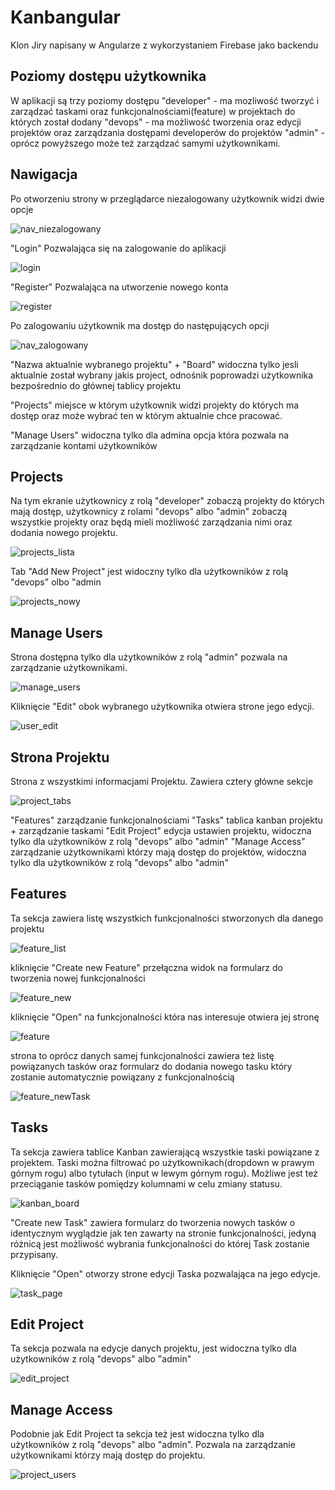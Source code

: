 # Kanbangular
Klon Jiry napisany w Angularze z wykorzystaniem Firebase jako backendu


## Poziomy dostępu użytkownika
W aplikacji są trzy poziomy dostępu
"developer" - ma mozliwość tworzyć i zarządzać taskami oraz funkcjonalnościami(feature) w projektach do których został dodany
"devops" - ma możliwość tworzenia oraz edycji projektów oraz zarządzania dostępami developerów do projektów
"admin" - oprócz powyższego może też zarządzać samymi użytkownikami.

## Nawigacja

Po otworzeniu strony w przeglądarce niezalogowany użytkownik widzi dwie opcje

![nav_niezalogowany](https://github.com/Kejom/kanbangular/assets/44144231/7c47ca47-1109-4a16-a13c-f81e5c638098)

"Login" Pozwalająca się na zalogowanie do aplikacji

![login](https://github.com/Kejom/kanbangular/assets/44144231/dd05b7f6-34be-4a64-ad8b-71a82743e16d)

"Register" Pozwalająca na utworzenie nowego konta

![register](https://github.com/Kejom/kanbangular/assets/44144231/68c8537d-d6c1-4f7a-9c2a-421886f5e229)

Po zalogowaniu użytkownik ma dostęp do następujących opcji

![nav_zalogowany](https://github.com/Kejom/kanbangular/assets/44144231/ebfedbc9-c4c0-47ec-9b5f-eb4be9399269)

"Nazwa aktualnie wybranego projektu" + "Board" widoczna tylko jesli aktualnie został wybrany jakis project, odnośnik poprowadzi użytkownika bezpośrednio do głównej tablicy projektu

"Projects" miejsce w którym użytkownik widzi projekty do których ma dostęp oraz może wybrać ten w którym aktualnie chce pracować.

"Manage Users" widoczna tylko dla admina opcja która pozwala na zarządzanie kontami użytkowników

## Projects

Na tym ekranie użytkownicy z rolą "developer" zobaczą projekty do których mają dostęp, użytkownicy z rolami "devops" albo "admin" zobaczą wszystkie projekty oraz będą mieli możliwość zarządzania nimi oraz dodania nowego projektu.

![projects_lista](https://github.com/Kejom/kanbangular/assets/44144231/bddf16fd-24af-49ec-92e9-7cb27f31a697)

Tab "Add New Project" jest widoczny tylko dla użytkowników z rolą "devops" olbo "admin

![projects_nowy](https://github.com/Kejom/kanbangular/assets/44144231/f0486975-052f-4674-a767-7ddb9f28e20b)

## Manage Users

Strona dostępna tylko dla użytkowników z rolą "admin" pozwala na zarządzanie użytkownikami.

![manage_users](https://github.com/Kejom/kanbangular/assets/44144231/14df4c44-2cc9-4185-b796-82164beb27ef)

Kliknięcie "Edit" obok wybranego użytkownika otwiera strone jego edycji.

![user_edit](https://github.com/Kejom/kanbangular/assets/44144231/39440c8a-6267-4929-9792-b51560e58c9b)

## Strona Projektu

Strona z wszystkimi informacjami Projektu. Zawiera cztery główne sekcje

![project_tabs](https://github.com/Kejom/kanbangular/assets/44144231/53b67991-4749-473b-8377-89807acc79b7)

"Features" zarządzanie funkcjonalnościami
"Tasks" tablica kanban projektu + zarządzanie taskami
"Edit Project" edycja ustawien projektu, widoczna tylko dla użytkowników z rolą "devops" albo "admin"
"Manage Access" zarządzanie użytkownikami którzy mają dostęp do projektów, widoczna tylko dla użytkowników z rolą "devops" albo "admin"

## Features

Ta sekcja zawiera listę wszystkich funkcjonalności stworzonych dla danego projektu

![feature_list](https://github.com/Kejom/kanbangular/assets/44144231/e5c75cca-9238-40c4-8380-588ca658668e)

kliknięcie "Create new Feature" przełączna widok na formularz do tworzenia nowej funkcjonalności

![feature_new](https://github.com/Kejom/kanbangular/assets/44144231/29ef8250-89e1-4115-a627-34d35e77341e)

kliknięcie "Open" na funkcjonalności która nas interesuje otwiera jej stronę

![feature](https://github.com/Kejom/kanbangular/assets/44144231/794e1fd6-210d-4bc2-8a06-a71e606e3c90)

strona to oprócz danych samej funkcjonalności zawiera też listę powiązanych tasków oraz formularz do dodania nowego tasku który zostanie automatycznie powiązany z funkcjonalnością

![feature_newTask](https://github.com/Kejom/kanbangular/assets/44144231/208cfbea-e0d4-4c82-bc30-3be7226cef7c)

## Tasks

Ta sekcja zawiera tablice Kanban zawierającą wszystkie taski powiązane z projektem. Taski można filtrować po użytkownikach(dropdown w prawym górnym rogu) albo tytułach (input w lewym górnym rogu).
Możliwe jest też przeciąganie tasków pomiędzy kolumnami w celu zmiany statusu.

![kanban_board](https://github.com/Kejom/kanbangular/assets/44144231/adcc4404-54ca-4337-b48a-dbfea90cda30)

"Create new Task" zawiera formularz do tworzenia nowych tasków o identycznym wyglądzie jak ten zawarty na stronie funkcjonalności, jedyną różnicą jest możliwość wybrania funkcjonalności do której Task zostanie przypisany.

Kliknięcie "Open" otworzy strone edycji Taska pozwalająca na jego edycje.

![task_page](https://github.com/Kejom/kanbangular/assets/44144231/5db4bd4a-6f73-4c46-a0df-2cbaa9aeebb0)

## Edit Project

Ta sekcja pozwala na edycje danych projektu, jest widoczna tylko dla użytkowników z rolą "devops" albo "admin"

![edit_project](https://github.com/Kejom/kanbangular/assets/44144231/fb70fcaa-6d37-4cfa-a9ac-a56a462f28cc)

## Manage Access

Podobnie jak Edit Project ta sekcja też jest widoczna tylko dla użytkowników z rolą "devops" albo "admin".
Pozwala na zarządzanie użytkownikami którzy mają dostęp do projektu.

![project_users](https://github.com/Kejom/kanbangular/assets/44144231/f91c6130-0c03-4f3d-ad03-6cf8fa01b9a2)


